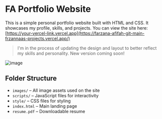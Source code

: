 # FA Portfolio Website

This is a simple personal portfolio website built with HTML and CSS. It showcases my profile, skills, and projects.
You can view the site here: [https://your-vercel-link.vercel.app](https://farzana-afifah-git-main-frzannaas-projects.vercel.app/)
> I'm in the process of updating the design and layout to better reflect my skills and personality. New version coming soon!

![image](https://github.com/user-attachments/assets/001b0496-4b74-4ce9-b7c0-c43a41e5a2df)

## Folder Structure

- `images/` – All image assets used on the site
- `scripts/` – JavaScript files for interactivity
- `style/` – CSS files for styling
- `index.html` – Main landing page
- `resume.pdf` – Downloadable resume
